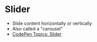 # Slider

* Slide content horizontally or vertically
* Also called a "carousel"
* [CodePen Topics: Slider](https://codepen.io/topic/slider/picks)



